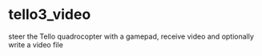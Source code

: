 # tello3_video
steer the Tello quadrocopter with a gamepad, receive video and optionally write a video file

